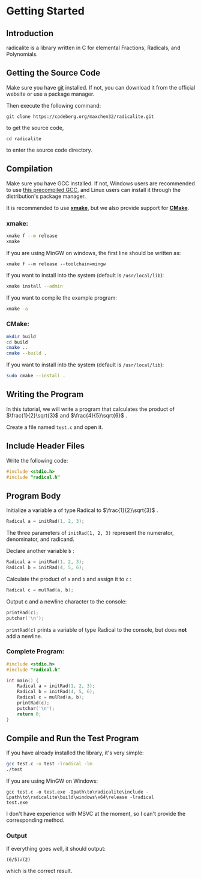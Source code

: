 # Getting Started

## Introduction

radicalite is a library written in C for elemental Fractions, Radicals, and Polynomials.

## Getting the Source Code

Make sure you have [git](https://git-scm.com/) installed. If not, you can download it from the official website or use a package manager.

Then execute the following command:

    git clone https://codeberg.org/maxchen32/radicalite.git

to get the source code,

    cd radicalite

to enter the source code directory.

## Compilation

Make sure you have GCC installed. If not, Windows users are recommended to use [this precompiled GCC](https://winlibs.com/), and Linux users can install it through the distribution's package manager.

It is recommended to use **[xmake](https://xmake.io/#/)**, but we also provide support for **[CMake](https://cmake.org/)**.

### xmake:

```bash
xmake f --m release
xmake
```

If you are using MinGW on windows, the first line should be written as:

	xmake f --m release --toolchain=mingw

If you want to install into the system (default is `/usr/local/lib`):

```bash
xmake install --admin
```

If you want to compile the example program:
```bash
xmake -a
```

### CMake:

```bash
mkdir build
cd build 
cmake ..
cmake --build .
```

If you want to install into the system (default is `/usr/local/lib`):

```bash
sudo cmake --install .
```

## Writing the Program

In this tutorial, we will write a program that calculates the product of $\frac{1}{2}\sqrt{3}$ and $\frac{4}{5}\sqrt{6}$ .

Create a file named `test.c` and open it.

## Include Header Files

Write the following code:

```C
#include <stdio.h>
#include "radical.h"
```

## Program Body

Initialize a variable a of type Radical to $\frac{1}{2}\sqrt{3}$ .

```C
Radical a = initRad(1, 2, 3);
```

The three parameters of `initRad(1, 2, 3)` represent the numerator, denominator, and radicand.

Declare another variable `b` :

```C
Radical a = initRad(1, 2, 3);
Radical b = initRad(4, 5, 6);
```

Calculate the product of `a` and `b` and assign it to `c` :

```C
Radical c = mulRad(a, b);
```

Output c and a newline character to the console:

```C
printRad(c);
putchar('\n');
```

`printRad(c)` prints a variable of type Radical to the console, but does **not** add a newline.

### Complete Program:

```C
#include <stdio.h>
#include "radical.h"

int main() {
    Radical a = initRad(1, 2, 3);
    Radical b = initRad(4, 5, 6);
    Radical c = mulRad(a, b);
    printRad(c);
    putchar('\n');
    return 0;
}
```

## Compile and Run the Test Program

If you have already installed the library, it's very simple:

```bash
gcc test.c -o test -lradical -lm
./test
```

If you are using MinGW on Windows:

```batch
gcc test.c -o test.exe -Ipath\to\radicalite\include -Lpath\to\radicalite\build\windows\x64\release -lradical
test.exe
```

I don't have experience with MSVC at the moment, so I can't provide the corresponding method.

### Output

If everything goes well, it should output:

	(6/5)√(2)

which is the correct result.